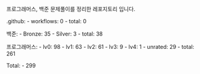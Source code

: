 프로그래머스, 백준 문제풀이를 정리한 레포지토리 입니다. 

.github:
	- workflows: 0
	- total: 0

백준:
	- Bronze: 35
	- Silver: 3
	- total: 38

프로그래머스:
	- lv0: 98
	- lv1: 63
	- lv2: 61
	- lv3: 9
	- lv4: 1
	- unrated: 29
	- total: 261

Total:
	- 299
